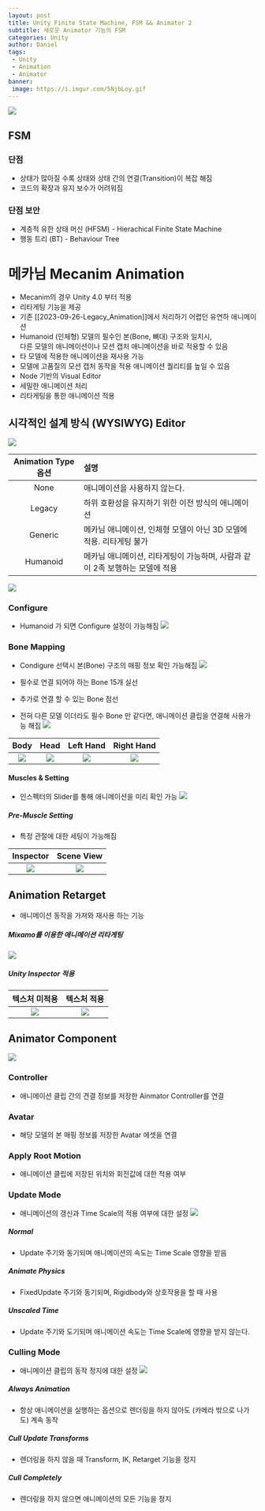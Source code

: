 ```yaml
---
layout: post
title: Unity Finite State Machine, FSM && Animator 2
subtitle: 새로운 Animator 기능의 FSM
categories: Unity
author: Daniel
tags: 
 - Unity
 - Animation
 - Animator
banner:
 image: https://i.imgur.com/5NjbLoy.gif
---
```


![](https://i.imgur.com/fDBK2qK.jpg)

FSM
--
### 단점
- 상태가 많아질 수록 상태와 상태 간의 연결(Transition)이 복잡 해짐
- 코드의 확장과 유지 보수가 어려워짐
### 단점 보안
- 계층적 유한 상태 머신 (HFSM) - Hierachical Finite State Machine
- 행동 트리 (BT) - Behaviour Tree

# 메카님 Mecanim Animation 


- Mecanim의 경우 Unity 4.0 부터 적용
- 리타게팅 기능을 제공 
- 기존 [[2023-09-26-Legacy_Animation]]에서 처리하기 어렵던 유연하 애니메이션
- Humanoid (인체형) 모델의 필수인 본(Bone, 뼈대) 구조와 일치시, <br>다른 모델의 애니메이션이나 모션 캡처  애니메이션을 바로 적용할 수 있음
- 타 모델에 적용한 애니메이션을 재사용 가능
- 모델에 고품질의 모션 캡처 동작을 적용 애니메이션 퀄리티를 높일 수 있음
- Node 기반의 Visual Editor
- 세밀한 애니메이션 처리
- 리타게팅을 통한 애니메이션 적용

## 시각적인 설계 방식 (WYSIWYG) Editor
![](https://i.imgur.com/9wpPZSD.jpg)

|Animation Type 옵션|설명|
|:--:|:--|
|None|애니메이션을 사용하지 않는다.|
|Legacy|하위 호환성을 유지하기 위한 이전 방식의 애니메이션|
|Generic|메카님 애니메이션, 인체형 모델이 아닌 3D 모델에 적용. 리타게팅 불가|
|Humanoid|메카님 애니메이션, 리타게팅이 가능하며, 사람과 같이 2족 보행하는 모델에 적용|
![](https://i.imgur.com/KgMHGeq.jpg)

### Configure
- Humanoid 가 되면 Configure 설정이 가능해짐
![](https://i.imgur.com/zoO0JtI.jpg)

### Bone Mapping
- Condigure 선택시 본(Bone) 구조의 매핑 정보 확인 가능해짐
![](https://i.imgur.com/ZnEdvyU.jpg)

- 필수로 연결 되어야 하는 Bone 15개 실선
- 추가로 연결 할 수 있는 Bone 점선
- 전혀 다른 모델 이더라도 필수 Bone 만 같다면, 애니메이션 클립을 연결해 사용가능 해짐
![](https://i.imgur.com/z8SFHve.jpg)

|Body|Head|Left Hand|Right Hand|
|:--:|:--:|:--:|:--:|
|![](https://i.imgur.com/n0wTE1v.jpg)|![](https://i.imgur.com/6hFmUXv.jpg)|![](https://i.imgur.com/oa4v7Dj.jpg)|![](https://i.imgur.com/cOwF1jo.jpg)|

#### Muscles & Setting
- 인스펙터의 Slider를 통해 애니메이션을 미리 확인 가능
![](https://i.imgur.com/RrVHyi9.gif)

##### Pre-Muscle Setting
- 특정 관절에 대한 세팅이 가능해짐 

|Inspector|Scene View|
|:--:|:--:|
|![](https://i.imgur.com/JJFbecc.jpg)|![](https://i.imgur.com/soavpwx.jpg)|


## Animation Retarget
- 애니메이션 동작을 가져와 재사용 하는 기능
##### Mixamo를 이용한 애니메이션 리타게팅

![](https://i.imgur.com/zktJe3d.gif)

##### Unity Inspector 적용

|텍스처 미적용|텍스처 적용|
|:--:|:--:|
|![](https://i.imgur.com/JKfy08c.gif)|![](https://i.imgur.com/5NjbLoy.gif)|

## Animator Component

![](https://i.imgur.com/OFlxe0p.jpg)

### Controller
- 애니메이션 클립 간의 견결 정보를 저장한 Ainmator Controller를 연결
### Avatar
- 해당 모델의 본 매핑 정보를 저장한 Avatar 에셋을 연결
### Apply Root Motion
- 애니메이션 클립에 저장된 위치와 회전값에 대한 적용 여부
### Update Mode
- 애니메이션의 갱신과 Time Scale의 적용 여부에 대한 설정
![](https://i.imgur.com/ZpFEPxz.jpg)
##### Normal
- Update 주기와 동기되며 애니메이션의 속도는 Time Scale 영향을 받음
##### Animate Physics
- FixedUpdate 주기와 동기되며, Rigidbody와 상호작용을 할 때 사용
##### Unscaled Time
- Update 주기와 도기되며 애니메이션 속도는 Time Scale에 영향을 받지 않는다.

### Culling Mode
- 애니메이션 클립의 동작 정지에 대한 설정
![](https://i.imgur.com/n1ltVEN.jpg)
##### Always Animation
- 항상 애니메이션을 실행하는 옵션으로 렌더링을 하지 않아도 (카메라 밖으로 나가도) 계속 동작
##### Cull Update Transforms
- 렌더링을 하지 않을 때 Transform, IK, Retarget 기능을 정지
##### Cull Completely
- 렌더링을 하지 않으면 애니메이션의 모든 기능을 정지